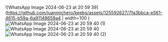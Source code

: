 ![WhatsApp Image 2024-06-23 at 20 59 39](https://github.com/juanmichero/keebs/assets/125592627/7fa3bbca-e561-4615-b59a-6a91148659a4 | width=100 )
![WhatsApp Image 2024-06-23 at 20 59 40 (1)](https://github.com/juanmichero/keebs/assets/125592627/90484b3f-1e87-42a8-ae64-74f38494ead0)
![WhatsApp Image 2024-06-23 at 20 59 40](https://github.com/juanmichero/keebs/assets/125592627/12ec96b2-fe58-4809-a88f-c1b861f216a7)
![WhatsApp Image 2024-06-23 at 20 59 40 (2)](https://github.com/juanmichero/keebs/assets/125592627/18570aff-a214-4673-aa1e-ed0f8042dbd9)
